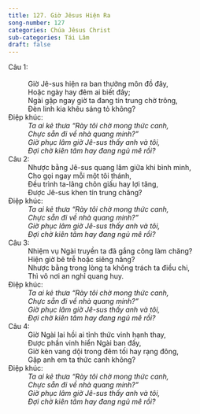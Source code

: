 ```yaml
---
title: 127. Giờ Jêsus Hiện Ra
song-number: 127
categories: Chúa Jêsus Christ
sub-categories: Tái Lâm
draft: false
---
```

<dl><dt>Câu 1:</dt><br/><dd data-verse="1">Giờ Jê-sus hiện ra ban thưởng môn đồ đây, <br/>Hoặc ngày hay đêm ai biết đấy; <br/>Ngài gặp ngay giờ ta đang tín trung chờ trông, <br/>Đèn linh kia khêu sáng tỏ không? </dd><dt>Điệp khúc:</dt><dd data-chorus="1"><em>Ta ai kẻ thưa “Rày tôi chờ mong thức canh, <br/>Chực sẵn đi về nhà quang minh?” <br/>Giờ phục lâm giờ Jê-sus thấy anh và tôi, <br/>Đợi chờ kiên tâm hay đang ngủ mê rồi? </em></dd><dt>Câu 2:</dt><dd data-verse="2">Nhược bằng Jê-sus quang lâm giữa khi bình minh, <br/>Cho gọi ngay mỗi một tôi thánh, <br/>Đều trình ta-lâng chôn giấu hay lợi tăng, <br/>Được Jê-sus khen tín trung chăng? </dd><dt>Điệp khúc:</dt><dd data-chorus="1"><em>Ta ai kẻ thưa “Rày tôi chờ mong thức canh, <br/>Chực sẵn đi về nhà quang minh?” <br/>Giờ phục lâm giờ Jê-sus thấy anh và tôi, <br/>Đợi chờ kiên tâm hay đang ngủ mê rồi? </em></dd><dt>Câu 3:</dt><dd data-verse="3">Nhiệm vụ Ngài truyền ta đã gắng công làm chăng? <br/>Hiện giờ bê trễ hoặc siêng năng? <br/>Nhược bằng trong lòng ta không trách ta điều chi, <br/>Thì vô nơi an nghỉ quang huy. </dd><dt>Điệp khúc:</dt><dd data-chorus="1"><em>Ta ai kẻ thưa “Rày tôi chờ mong thức canh, <br/>Chực sẵn đi về nhà quang minh?” <br/>Giờ phục lâm giờ Jê-sus thấy anh và tôi, <br/>Đợi chờ kiên tâm hay đang ngủ mê rồi? </em></dd><dt>Câu 4:</dt><dd data-verse="4">Giờ Ngài lai hồi ai tỉnh thức vinh hạnh thay, <br/>Được phần vinh hiển Ngài ban đấy, <br/>Giờ kèn vang dội trong đêm tối hay rạng đông, <br/>Gặp anh em ta thức canh không? </dd><dt>Điệp khúc:</dt><dd data-chorus="1"><em>Ta ai kẻ thưa “Rày tôi chờ mong thức canh, <br/>Chực sẵn đi về nhà quang minh?” <br/>Giờ phục lâm giờ Jê-sus thấy anh và tôi, <br/>Đợi chờ kiên tâm hay đang ngủ mê rồi? </em></dd></dl>